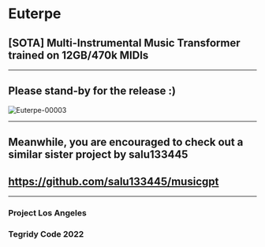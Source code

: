 # Euterpe
## [SOTA] Multi-Instrumental Music Transformer trained on 12GB/470k MIDIs

***

## Please stand-by for the release :)

![Euterpe-00003](https://user-images.githubusercontent.com/56325539/189458488-7dd13c5e-6041-4583-88c6-67a74afe1b93.png)

***

## Meanwhile, you are encouraged to check out a similar sister project by salu133445 
## https://github.com/salu133445/musicgpt

***

### Project Los Angeles
### Tegridy Code 2022
